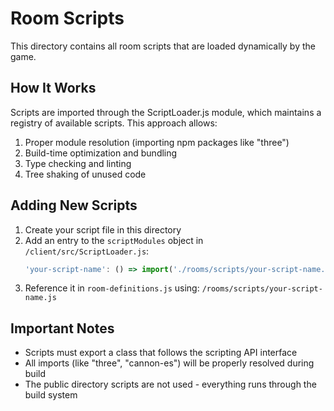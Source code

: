 # Room Scripts

This directory contains all room scripts that are loaded dynamically by the game.

## How It Works

Scripts are imported through the ScriptLoader.js module, which maintains a registry of available scripts. This approach allows:

1. Proper module resolution (importing npm packages like "three")
2. Build-time optimization and bundling
3. Type checking and linting
4. Tree shaking of unused code

## Adding New Scripts

1. Create your script file in this directory
2. Add an entry to the `scriptModules` object in `/client/src/ScriptLoader.js`:
   ```javascript
   'your-script-name': () => import('./rooms/scripts/your-script-name.js'),
   ```
3. Reference it in `room-definitions.js` using: `/rooms/scripts/your-script-name.js`

## Important Notes

- Scripts must export a class that follows the scripting API interface
- All imports (like "three", "cannon-es") will be properly resolved during build
- The public directory scripts are not used - everything runs through the build system
